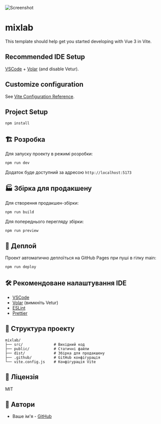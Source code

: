 ![Screenshot](https://github.com/user-attachments/assets/b9808cbd-fe09-46b3-b3b6-18e1381f58f4)

# mixlab

This template should help get you started developing with Vue 3 in Vite.

## Recommended IDE Setup

[VSCode](https://code.visualstudio.com/) + [Volar](https://marketplace.visualstudio.com/items?itemName=Vue.volar) (and
disable Vetur).

## Customize configuration

See [Vite Configuration Reference](https://vite.dev/config/).

## Project Setup

```sh
npm install
```

## 🏗️ Розробка

Для запуску проекту в режимі розробки:

```bash
npm run dev
```

Додаток буде доступний за адресою `http://localhost:5173`

## 🏭 Збірка для продакшену

Для створення продакшен-збірки:

```bash
npm run build
```

Для попереднього перегляду збірки:

```bash
npm run preview
```

## 🚀 Деплой

Проект автоматично деплоїться на GitHub Pages при пуші в гілку main:

```bash
npm run deploy
```

## 🛠️ Рекомендоване налаштування IDE

- [VSCode](https://code.visualstudio.com/)
- [Volar](https://marketplace.visualstudio.com/items?itemName=Vue.volar) (вимкніть Vetur)
- [ESLint](https://marketplace.visualstudio.com/items?itemName=dbaeumer.vscode-eslint)
- [Prettier](https://marketplace.visualstudio.com/items?itemName=esbenp.prettier-vscode)

## 📁 Структура проекту

```
mixlab/
├── src/              # Вихідний код
├── public/           # Статичні файли
├── dist/             # Збірка для продакшену
├── .github/          # GitHub конфігурація
└── vite.config.js    # Конфігурація Vite
```

## 📝 Ліцензія

MIT

## 👥 Автори

- Ваше ім'я - [GitHub](https://github.com/GukMaksim)
